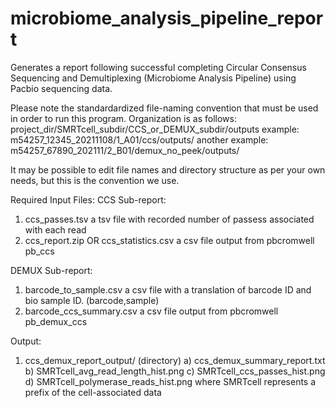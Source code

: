 # microbiome_analysis_pipeline_report
Generates a report following successful completing Circular Consensus Sequencing and Demultiplexing (Microbiome Analysis Pipeline) using Pacbio sequencing data.

Please note the standardardized file-naming convention that must be used in order to run this program. Organization is as follows:
project_dir/SMRTcell_subdir/CCS_or_DEMUX_subdir/outputs
example:
m54257_12345_20211108/1_A01/ccs/outputs/
another example:
m54257_67890_202111/2_B01/demux_no_peek/outputs/

It may be possible to edit file names and directory structure as per your own needs, but this is the convention we use.

Required Input Files:
CCS Sub-report:
1) ccs_passes.tsv 
a tsv file with recorded number of passess associated with each read
2) ccs_report.zip OR ccs_statistics.csv
a csv file output from pbcromwell pb_ccs 

DEMUX Sub-report:
1) barcode_to_sample.csv 
a csv file with a translation of barcode ID and bio sample ID. (barcode,sample)
2) barcode_ccs_summary.csv
a csv file output from pbcromwell pb_demux_ccs

Output:
1) ccs_demux_report_output/ (directory)
a) ccs_demux_summary_report.txt
b) SMRTcell_avg_read_length_hist.png
c) SMRTcell_ccs_passes_hist.png
d) SMRTcell_polymerase_reads_hist.png
where SMRTcell represents a prefix of the cell-associated data
